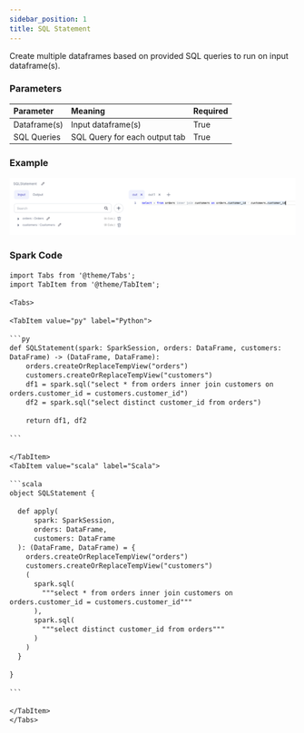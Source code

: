 ```yaml
---
sidebar_position: 1
title: SQL Statement
---
```


Create multiple dataframes based on provided SQL queries to run on input dataframe(s).

### Parameters
| Parameter    | Meaning                       | Required |
|:-------------|:------------------------------|:---------|
| Dataframe(s) | Input dataframe(s)            | True     |
| SQL Queries  | SQL Query for each output tab | True     |



### Example
![](./img/sqlstatement_eg_1.png)

### Spark Code

````mdx-code-block
import Tabs from '@theme/Tabs';
import TabItem from '@theme/TabItem';

<Tabs>

<TabItem value="py" label="Python">

```py
def SQLStatement(spark: SparkSession, orders: DataFrame, customers: DataFrame) -> (DataFrame, DataFrame):
    orders.createOrReplaceTempView("orders")
    customers.createOrReplaceTempView("customers")
    df1 = spark.sql("select * from orders inner join customers on orders.customer_id = customers.customer_id")
    df2 = spark.sql("select distinct customer_id from orders")

    return df1, df2

```

</TabItem>
<TabItem value="scala" label="Scala">

```scala
object SQLStatement {

  def apply(
      spark: SparkSession,
      orders: DataFrame,
      customers: DataFrame
  ): (DataFrame, DataFrame) = {
    orders.createOrReplaceTempView("orders")
    customers.createOrReplaceTempView("customers")
    (
      spark.sql(
        """select * from orders inner join customers on orders.customer_id = customers.customer_id"""
      ),
      spark.sql(
        """select distinct customer_id from orders"""
      )
    )
  }

}

```

</TabItem>
</Tabs>

````
